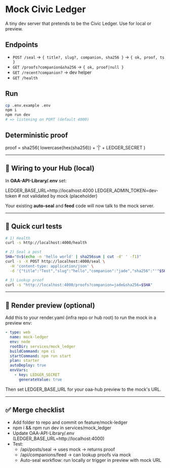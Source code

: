 # Mock Civic Ledger

A tiny dev server that pretends to be the Civic Ledger. Use for local or preview.

## Endpoints
- `POST /seal` → `{ title?, slug?, companion, sha256 }` → `{ ok, proof, ts }`
- `GET /proofs?companion&sha256` → `{ ok, proof|null }`
- `GET /recent?companion?` → dev helper
- `GET /health`

## Run
```bash
cp .env.example .env
npm i
npm run dev
# => listening on PORT (default 4000)
```

## Deterministic proof

proof = sha256( lowercase(hex(sha256)) + '|' + LEDGER_SECRET )

---

## 🔗 Wiring to your Hub (local)

In **OAA-API-Library/.env** set:

LEDGER_BASE_URL=http://localhost:4000
LEDGER_ADMIN_TOKEN=dev-token   # not validated by mock (placeholder)

Your existing **auto-seal** and **feed** code will now talk to the mock server.

---

## 🧪 Quick curl tests

```bash
# 1) Health
curl -s http://localhost:4000/health

# 2) Seal a post
SHA="0x$(echo -n 'hello world' | sha256sum | cut -d' ' -f1)"
curl -s -X POST http://localhost:4000/seal \
  -H 'content-type: application/json' \
  -d '{"title":"Test","slug":"hello","companion":"jade","sha256":"'"$SHA"'"}'

# 3) Lookup proof
curl -s "http://localhost:4000/proofs?companion=jade&sha256=$SHA"
```

---

## 🧭 Render preview (optional)

Add this to your render.yaml (infra repo or hub root) to run the mock in a preview env:

```yaml
- type: web
  name: mock-ledger
  env: node
  rootDir: services/mock_ledger
  buildCommand: npm ci
  startCommand: npm run start
  plan: starter
  autoDeploy: true
  envVars:
    - key: LEDGER_SECRET
      generateValue: true
```

Then set LEDGER_BASE_URL for your oaa-hub preview to the mock's URL.

---

## ✅ Merge checklist
- Add folder to repo and commit on feature/mock-ledger
- npm i && npm run dev in services/mock_ledger
- Update OAA-API-Library/.env (LEDGER_BASE_URL=http://localhost:4000)
- Test:
  - /api/posts/seal → uses mock → returns proof
  - /api/companions/feed → can lookup proofs via mock
  - Auto-seal workflow: run locally or trigger in preview with mock URL

